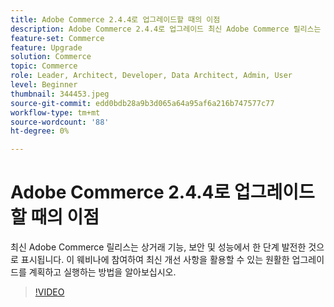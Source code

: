 ```yaml
---
title: Adobe Commerce 2.4.4로 업그레이드할 때의 이점
description: Adobe Commerce 2.4.4로 업그레이드 최신 Adobe Commerce 릴리스는 상거래 기능, 보안 및 성능에서 한 단계 발전한 것으로 표시됩니다. 이 웨비나에 참여하여 최신 개선 사항을 활용할 수 있는 원활한 업그레이드를 계획하고 실행하는 방법을 알아보십시오.
feature-set: Commerce
feature: Upgrade
solution: Commerce
topic: Commerce
role: Leader, Architect, Developer, Data Architect, Admin, User
level: Beginner
thumbnail: 344453.jpeg
source-git-commit: edd0bdb28a9b3d065a64a95af6a216b747577c77
workflow-type: tm+mt
source-wordcount: '88'
ht-degree: 0%

---
```


# Adobe Commerce 2.4.4로 업그레이드할 때의 이점

최신 Adobe Commerce 릴리스는 상거래 기능, 보안 및 성능에서 한 단계 발전한 것으로 표시됩니다. 이 웨비나에 참여하여 최신 개선 사항을 활용할 수 있는 원활한 업그레이드를 계획하고 실행하는 방법을 알아보십시오.

>[!VIDEO](https://video.tv.adobe.com/v/344453/?quality=12&learn=on)
